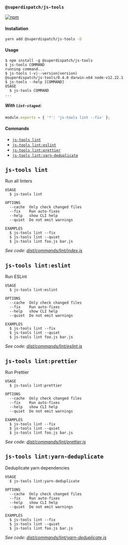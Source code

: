 ### `@superdispatch/js-tools`

[![npm](https://img.shields.io/npm/v/@superdispatch/js-tools)](https://www.npmjs.com/package/@superdispatch/js-tools)

#### Installation

```bash
yarn add @superdispatch/js-tools -D
```

#### Usage

<!-- usage -->

```sh-session
$ npm install -g @superdispatch/js-tools
$ js-tools COMMAND
running command...
$ js-tools (-v|--version|version)
@superdispatch/js-tools/0.4.0 darwin-x64 node-v12.22.1
$ js-tools --help [COMMAND]
USAGE
  $ js-tools COMMAND
...
```

<!-- usagestop -->

##### With `lint-staged`:

```js
module.exports = { '*': 'js-tools lint --fix' };
```

#### Commands

<!-- commands -->

- [`js-tools lint`](#js-tools-lint)
- [`js-tools lint:eslint`](#js-tools-linteslint)
- [`js-tools lint:prettier`](#js-tools-lintprettier)
- [`js-tools lint:yarn-deduplicate`](#js-tools-lintyarn-deduplicate)

## `js-tools lint`

Run all linters

```
USAGE
  $ js-tools lint

OPTIONS
  --cache  Only check changed files
  --fix    Run auto-fixes
  --help   show CLI help
  --quiet  Do not emit warnings

EXAMPLES
  $ js-tools lint --fix
  $ js-tools lint --quiet
  $ js-tools lint foo.js bar.js
```

_See code: [dist/commands/lint/index.js](https://github.com/superdispatch/js-tools/blob/v0.4.0/dist/commands/lint/index.js)_

## `js-tools lint:eslint`

Run ESLint

```
USAGE
  $ js-tools lint:eslint

OPTIONS
  --cache  Only check changed files
  --fix    Run auto-fixes
  --help   show CLI help
  --quiet  Do not emit warnings

EXAMPLES
  $ js-tools lint --fix
  $ js-tools lint --quiet
  $ js-tools lint foo.js bar.js
```

_See code: [dist/commands/lint/eslint.js](https://github.com/superdispatch/js-tools/blob/v0.4.0/dist/commands/lint/eslint.js)_

## `js-tools lint:prettier`

Run Prettier

```
USAGE
  $ js-tools lint:prettier

OPTIONS
  --cache  Only check changed files
  --fix    Run auto-fixes
  --help   show CLI help
  --quiet  Do not emit warnings

EXAMPLES
  $ js-tools lint --fix
  $ js-tools lint --quiet
  $ js-tools lint foo.js bar.js
```

_See code: [dist/commands/lint/prettier.js](https://github.com/superdispatch/js-tools/blob/v0.4.0/dist/commands/lint/prettier.js)_

## `js-tools lint:yarn-deduplicate`

Deduplicate yarn dependencies

```
USAGE
  $ js-tools lint:yarn-deduplicate

OPTIONS
  --cache  Only check changed files
  --fix    Run auto-fixes
  --help   show CLI help
  --quiet  Do not emit warnings

EXAMPLES
  $ js-tools lint --fix
  $ js-tools lint --quiet
  $ js-tools lint foo.js bar.js
```

_See code: [dist/commands/lint/yarn-deduplicate.js](https://github.com/superdispatch/js-tools/blob/v0.4.0/dist/commands/lint/yarn-deduplicate.js)_

<!-- commandsstop -->
